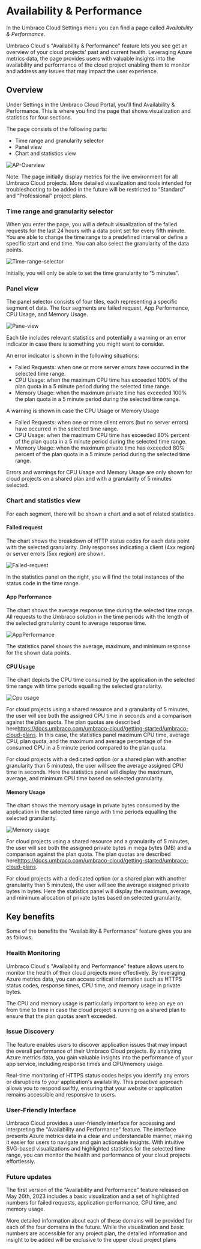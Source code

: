 # Availability & Performance

In the Umbraco Cloud Settings menu you can find a page called _Availability & Performance_.

Umbraco Cloud's "Availability & Performance" feature lets you see get an overview of your cloud projects' past and current health. Leveraging Azure metrics data, the page provides users with valuable insights into the availability and performance of the cloud project enabling them to monitor and address any issues that may impact the user experience.

## Overview

Under Settings in the Umbraco Cloud Portal, you'll find Availability & Performance. This is where you find the page that shows visualization and statistics for four sections.

The page consists of the following parts:
- Time range and granularity selector
- Panel view
- Chart and statistics view

![AP-Overview](../images/AP-Overview.png)

Note: The page initially display metrics for the live environment for all Umbraco Cloud projects. More detailed visualization and tools intended for troubleshooting to be added in the future will be restricted to “Standard” and “Professional” project plans.

### Time range and granularity selector

When you enter the page, you will a default visualization of the failed requests for the last 24 hours with a data point set for every fifth minute. You are able to change the time range to a predefined interval or define a specific start and end time. You can also select the granularity of the data points.

![Time-range-selector](../images/AP-time-range-selector.png)

Initially, you will only be able to set the time granularity to “5 minutes”.

### Panel view

The panel selector consists of four tiles, each representing a specific segment of data. The four segments are failed request, App Performance, CPU Usage, and Memory Usage.

![Pane-view](../images/AP-Panel-Selector.png)

Each tile includes relevant statistics and potentially a warning or an error indicator in case there is something you might want to consider.

An error indicator is shown in the following situations:
- Failed Requests: when one or more server errors have occurred in the selected time range.
- CPU Usage: when the maximum CPU time has exceeded 100% of the plan quota in a 5 minute period during the selected time range.
- Memory Usage: when the maximum private time has exceeded 100% the plan quota in a 5 minute period during the selected time range.

A warning is shown in case the CPU Usage or Memory Usage
- Failed Requests: when one or more client errors (but no server errors) have occurred in the selected time range.
- CPU Usage: when the maximum CPU time has exceeded 80% percent of the plan quota in a 5 minute period during the selected time range.
- Memory Usage: when the maximum private time has exceeded 80% percent of the plan quota in a 5 minute period during the selected time range.

Errors and warnings for CPU Usage and Memory Usage are only shown for cloud projects on a shared plan and with a granularity of 5 minutes selected.

### Chart and statistics view

For each segment, there will be shown a chart and a set of related statistics.

#### Failed request
The chart shows the breakdown of HTTP status codes for each data point with the selected granularity. Only responses indicating a client (4xx region) or server errors (5xx region) are shown.

![Failed-request](../images/AP-1-FailedRequests.png)

In the statistics panel on the right, you will find the total instances of the status code in the time range.

#### App Performance
The chart shows the average response time during the selected time range. All requests to the Umbraco solution in the time periods with the length of the selected granularity count to average response time.

![AppPerformance](../images/AP-2-AppPerformance.png)

The statistics panel shows the average, maximum, and minimum response for the shown data points.

#### CPU Usage
The chart depicts the CPU time consumed by the application in the selected time range with time periods equalling the selected granularity.

![Cpu usage](../images/AP-3-CpuUsage2.png)

For cloud projects using a shared resource and a granularity of 5 minutes, the user will see both the assigned CPU time in seconds and a comparison against the plan quota. The plan quotas are described here<https://docs.umbraco.com/umbraco-cloud/getting-started/umbraco-cloud-plans>. 
In this case, the statistics panel maximum CPU time, average CPU, plan quota, and the maximum and average percentage of the consumed CPU in a 5 minute period compared to the plan quota.

For cloud projects with a dedicated option (or a shared plan with another granularity than 5 minutes), the user will see the average assigned CPU time in seconds.
Here the statistics panel will display the maximum, average, and minimum CPU time based on selected granularity.

#### Memory Usage
The chart shows the memory usage in private bytes consumed by the application in the selected time range with time periods equalling the selected granularity.

![Memory usage](../images/AP-4-MemoryUsage.png)

For cloud projects using a shared resource and a granularity of 5 minutes, the user will see both the assigned private bytes in mega bytes (MB) and a comparison against the plan quota. The plan quotas are described here<https://docs.umbraco.com/umbraco-cloud/getting-started/umbraco-cloud-plans>. 

For cloud projects with a dedicated option (or a shared plan with another granularity than 5 minutes), the user will see the average assigned private bytes in bytes.
Here the statistics panel will display the maximum, average, and minimum allocation of private bytes based on selected granularity.

## Key benefits
Some of the benefits the “Availability & Performance” feature gives you are as follows.

### Health Monitoring
Umbraco Cloud's "Availability and Performance" feature allows users to monitor the health of their cloud projects more effectively. By leveraging Azure metrics data, you can access critical information such as HTTPS status codes, response times, CPU time, and memory usage in private bytes.

The CPU and memory usage is particularly important to keep an eye on from time to time in case the cloud project is running on a shared plan to ensure that the plan quotas aren’t exceeded.

### Issue Discovery
The feature enables users to discover application issues that may impact the overall performance of their Umbraco Cloud projects. By analyzing Azure metrics data, you gain valuable insights into the performance of your app service, including response times and CPU/memory usage.

Real-time monitoring of HTTPS status codes helps you identify any errors or disruptions to your application's availability. This proactive approach allows you to respond swiftly, ensuring that your website or application remains accessible and responsive to users.

### User-Friendly Interface
Umbraco Cloud provides a user-friendly interface for accessing and interpreting the "Availability and Performance" feature. The interface presents Azure metrics data in a clear and understandable manner, making it easier for users to navigate and gain actionable insights. With intuitive SVG-based visualizations and highlighted statistics for the selected time range, you can monitor the health and performance of your cloud projects effortlessly.

### Future updates
The first version of the “Availability and Performance” feature released on May 26th, 2023 includes a basic visualization and a set of highlighted numbers for failed requests, application performance, CPU time, and memory usage.

More detailed information about each of these domains will be provided for each of the four domains in the future. While the visualization and basic numbers are accessible for any project plan, the detailed information and insight to be added will be exclusive to the upper cloud project plans
